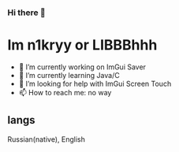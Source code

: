 ### Hi there 👋
# Im n1kryy or LIBBBhhh 

- 🔭 I’m currently working on ImGui Saver
- 🌱 I’m currently learning Java/C
- 🤔 I’m looking for help with ImGui Screen Touch
- 📫 How to reach me: no way

## langs 
Russian(native), English
## 
